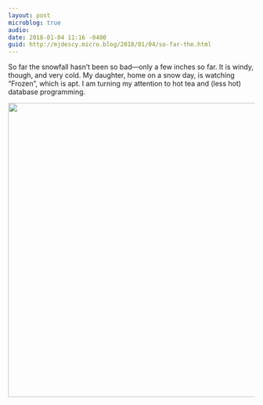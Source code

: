 ```yaml
---
layout: post
microblog: true
audio: 
date: 2018-01-04 11:16 -0400
guid: http://mjdescy.micro.blog/2018/01/04/so-far-the.html
---
```

So far the snowfall hasn’t been so bad—only a few inches so far. It is windy, though, and very cold. My daughter, home on a snow day, is watching “Frozen”, which is apt. I am turning my attention to hot tea and (less hot) database programming. 

<img src="http://mjdescy.micro.blog/uploads/2018/f227df6316.jpg" width="600" height="600" />
